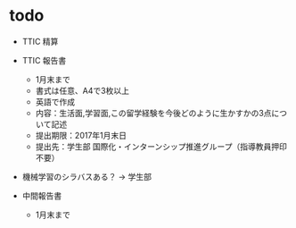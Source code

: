 # todo

- TTIC 精算
- TTIC 報告書
  - 1月末まで
  - 書式は任意、A4で3枚以上
  - 英語で作成
  - 内容：生活面,学習面,この留学経験を今後どのように生かすかの3点について記述
  - 提出期限：2017年1月末日
  - 提出先：学生部 国際化・インターンシップ推進グループ（指導教員押印不要）

- 機械学習のシラバスある？ -> 学生部
- 中間報告書
  - 1月末まで
